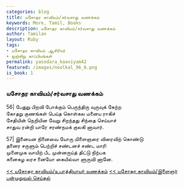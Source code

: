 ```yaml
---  
categories: blog  
title: யசோதர காவியம்/சர்வசாது வணக்கம்
keywords: More, Tamil, Books  
description: யசோதர காவியம்/சர்வசாது வணக்கம்
author: Tamilan  
layout: Ruby  
tags:     
- யசோதர காவியம் ஆசிரியர்
- ஐஞ்சிறு காப்பியங்கள்
permalink: yasodara_kaaviyam42  
featured: /images/noolkal_96_6.png  
is_book: 1
---  
```



### யசோதர காவியம்/சர்வசாது வணக்கம்

56| பேதுறு பிறவி போக்கும் பெருந்திரு வுருவுக் கேற்ற  
கோதறு குணங்கள் பெய்த கொள்கல மனைய ராகிச்  
சேதியின் நெறியின வேறு சிறந்தது சிந்தை செய்யாச்  
சாதுவ ரன்றி யாரே சரண்நமக் குலகி னாவார்.

57| இனையன நினைவை யோரு மிளைஞரை விரைவிற் கொண்டு  
தனைர சருளும் பெற்றிச் சண்டனச் சண்ட மாரி  
முனைமுக வாயிற் பீட முன்னருய்த் திட்டு நிற்பக  
கனைகழ லரச னையோ கையில்வா ளுருவி னானே.

[<< யசோதர காவியம்/உபாத்தியாயர் வணக்கம்](yasodara_kaaviyam41) [<< யசோதர காவியம்/இளைஞர் புன்முறுவல் செய்தல்](yasodara_kaaviyam43)


